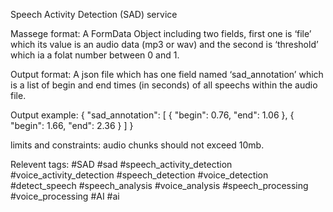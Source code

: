 Speech Activity Detection (SAD) service

Massege format: A FormData Object including two fields, first one is ‘file’ which its value is an audio data (mp3 or wav) and the second is ‘threshold’ which ia a folat number between 0 and 1.

Output format: A json file which has one field named ‘sad_annotation’ which is a list of begin and end times (in seconds) of all speechs within the audio file.

Output example:
{
 "sad_annotation": [
             { 
              "begin": 0.76,
              "end": 1.06 
             }, 
             {
               "begin": 1.66,
               "end": 2.36 
              } 
             ] 
}

limits and constraints: audio chunks should not exceed 10mb.

Relevent tags: #SAD #sad #speech_activity_detection #voice_activity_detection #speech_detection #voice_detection #detect_speech #speech_analysis #voice_analysis #speech_processing #voice_processing #AI #ai 
